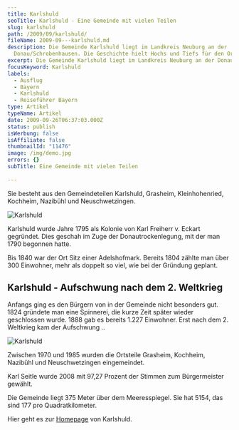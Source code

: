 ```yaml
---
title: Karlshuld
seoTitle: Karlshuld - Eine Gemeinde mit vielen Teilen
slug: karlshuld
path: /2009/09/karlshuld/
fileName: 2009-09---karlshuld.md
description: Die Gemeinde Karlshuld liegt im Landkreis Neuburg an der
  Donau/Schrobenhausen. Die Geschichte hielt Hochs und Tiefs für den Ort bereit.
excerpt: Die Gemeinde Karlshuld liegt im Landkreis Neuburg an der Donau/Schrobenhausen.
focusKeyword: Karlshuld
labels:
  - Ausflug
  - Bayern
  - Karlshuld
  - Reiseführer Bayern
type: Artikel
typeName: Artikel
date: 2009-09-26T06:37:03.000Z
status: publish
isWerbung: false
isAffiliate: false
thumbnailId: "11476"
image: /img/demo.jpg
errors: {}
subTitle: Eine Gemeinde mit vielen Teilen
  
---
```


Sie besteht aus den Gemeindeteilen Karlshuld, Grasheim, Kleinhohenried,
Kochheim, Nazibühl und Neuschwetzingen.

![Karlshuld](http://cardamonchai.com/wp-content/uploads/2009/09/14363362189_9fb833d389_z-640x427.jpg)

Karlshuld wurde Jahre 1795 als Kolonie von Karl Freiherr v. Eckart gegründet.
Dies geschah im Zuge der Donautrockenlegung, mit der man 1790 begonnen hatte.

Bis 1840 war der Ort Sitz einer Adelshofmark. Bereits 1804 zählte man über 300
Einwohner, mehr als doppelt so viel, wie bei der Gründung geplant.

## Karlshuld - Aufschwung nach dem 2. Weltkrieg

Anfangs ging es den Bürgern von in der Gemeinde nicht besonders gut. 1824
gründete man eine Spinnerei, die kurze Zeit später wieder geschlossen wurde.
1888 gab es bereits 1.227 Einwohner. Erst nach dem 2. Weltkrieg kam der
Aufschwung ..

![Karlshuld](http://cardamonchai.com/wp-content/uploads/2009/09/14549052092_4894433fa8_z-640x427.jpg)

Zwischen 1970 und 1985 wurden die Ortsteile Grasheim, Kochheim, Nazibühl und
Neuschwetzingen eingemeindet.

Karl Seitle wurde 2008 mit 97,27 Prozent der Stimmen zum Bürgermeister gewählt.

Die Gemeinde liegt 375 Meter über dem Meeresspiegel. Sie hat 5154, das sind 177
pro Quadratkilometer.

Hier geht es zur [Homepage](http://www.karlshuld.de) von Karlshuld.

&nbsp;

&nbsp;

  